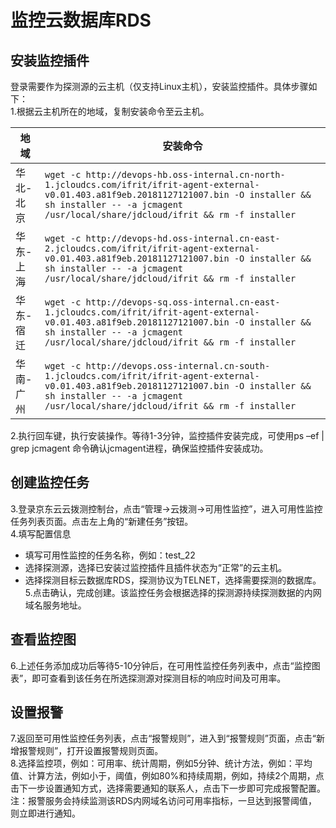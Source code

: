 # 监控云数据库RDS  

## **安装监控插件**   
登录需要作为探测源的云主机（仅支持Linux主机），安装监控插件。具体步骤如下：  
1.根据云主机所在的地域，复制安装命令至云主机。  

地域 | 安装命令
------------|---------------------
华北-北京          | `wget -c http://devops-hb.oss-internal.cn-north-1.jcloudcs.com/ifrit/ifrit-agent-external-v0.01.403.a81f9eb.20181127121007.bin -O installer && sh installer -- -a jcmagent /usr/local/share/jdcloud/ifrit && rm -f installer`  
华东-上海          | `wget -c http://devops-hd.oss-internal.cn-east-2.jcloudcs.com/ifrit/ifrit-agent-external-v0.01.403.a81f9eb.20181127121007.bin -O installer && sh installer -- -a jcmagent /usr/local/share/jdcloud/ifrit && rm -f installer`  
华东-宿迁         | `wget -c http://devops-sq.oss-internal.cn-east-1.jcloudcs.com/ifrit/ifrit-agent-external-v0.01.403.a81f9eb.20181127121007.bin -O installer && sh installer -- -a jcmagent /usr/local/share/jdcloud/ifrit && rm -f installer` 
华南-广州               | `wget -c http://devops.oss-internal.cn-south-1.jcloudcs.com/ifrit/ifrit-agent-external-v0.01.403.a81f9eb.20181127121007.bin -O installer && sh installer -- -a jcmagent /usr/local/share/jdcloud/ifrit && rm -f installer` 

2.执行回车键，执行安装操作。等待1-3分钟，监控插件安装完成，可使用ps –ef | grep jcmagent 命令确认jcmagent进程，确保监控插件安装成功。  

## **创建监控任务**   
3.登录京东云云拨测控制台，点击“管理->云拨测->可用性监控”，进入可用性监控任务列表页面。点击左上角的“新建任务”按钮。  
4.填写配置信息
- 填写可用性监控的任务名称，例如：test_22  
- 选择探测源，选择已安装过监控插件且插件状态为“正常”的云主机。  
- 选择探测目标云数据库RDS，探测协议为TELNET，选择需要探测的数据库。  
5.点击确认，完成创建。该监控任务会根据选择的探测源持续探测数据的内网域名服务地址。  

## **查看监控图**  
6.上述任务添加成功后等待5-10分钟后，在可用性监控任务列表中，点击“监控图表”，即可查看到该任务在所选探测源对探测目标的响应时间及可用率。  

## **设置报警**    
7.返回至可用性监控任务列表，点击“报警规则”，进入到“报警规则”页面，点击“新增报警规则”，打开设置报警规则页面。  
8.选择监控项，例如：可用率、统计周期，例如5分钟、统计方法，例如：平均值、计算方法，例如小于，阈值，例如80%和持续周期，例如，持续2个周期，点击下一步设置通知方式，选择需要通知的联系人，点击下一步即可完成报警配置。  
注：报警服务会持续监测该RDS内网域名访问可用率指标，一旦达到报警阈值，则立即进行通知。

